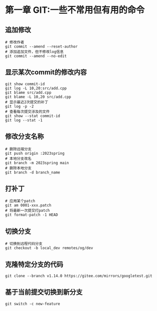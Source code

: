 # 第一章 GIT:一些不常用但有用的命令
## 追加修改
```shell
# 修改作者
git commit --amend --reset-author
# 添加追加文件，但不修改log信息
git commit --amend --no-edit
```
## 显示某次commit的修改内容
```shell
git show commit-id
git log -L 10,20:src/add.cpp
git blame src/add.cpp
git blame -L 10,20 src/add.cpp
# 显示最近2次提交的补丁
git log -p -2
# 查看每次提交涉及的文件
git show --stat commit-id
git log --stat -1
```
## 修改分支名称
```shell
# 删除远端分支
git push origin :2023spring 
# 本地分支改名
git branch -m 2023spring main 
# 删除本地分支
git branch -d branch_name
```
## 打补丁
```shell
# 应用某个patch
git am 0001-xxx.patch
# 将最新一次提交打patch
git format-patch -1 HEAD
```
## 切换分支
```shell
# 切换到远程代码分支
git checkout -b local_dev remotes/og/dev
```
## 克隆特定分支的代码
```shell
git clone --branch v1.14.0 https://gitee.com/mirrors/googletest.git
```
## 基于当前提交切换到新分支
```shell
git switch -c new-feature
```